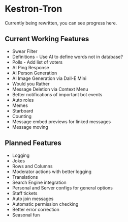 # Kestron-Tron
Currently being rewritten, you can see progress here.

## Current Working Features
 - Swear Filter
 - Definitions - Use AI to define words not in database?
 - Polls - Add list of voters
 - AI Ping Response
 - AI Person Generation
 - AI Image Generation via Dall-E Mini
 - Would you Rather
 - Message Deletion via Context Menu
 - Better notifications of important bot events
 - Auto roles
 - Memes
 - Starboard
 - Counting
 - Message embed previews for linked messages
 - Message moving
## Planned Features
 - Logging
 - Jokes
 - Rows and Columns
 - Moderator actions with better logging
 - Translations
 - Search Engine integration
 - Personal and Server configs for general options
 - Staff tickets
 - Auto join messages
 - Automatic permission checking
 - Better error correction
 - Seasonal fun
